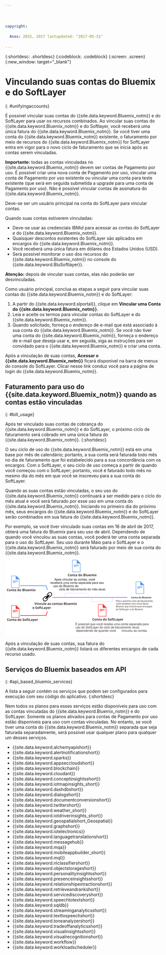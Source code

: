```yaml
---



copyright:

  Anos: 2015, 2017 lastupdated: "2017-05-31"

---
```


{:shortdesc: .shortdesc}
{:codeblock: .codeblock}
{:screen: .screen}
{:new_window: target="_blank"}

# Vinculando suas contas do Bluemix e do SoftLayer
{: #unifyingaccounts}

É possível vincular suas contas do {{site.data.keyword.Bluemix_notm}} e do SoftLayer para usar os recursos combinados. Ao vincular suas contas do {{site.data.keyword.Bluemix_notm}} e do Softlayer, você receberá uma única fatura do {{site.data.keyword.Bluemix_notm}}. Se você tiver uma conta do {{site.data.keyword.Bluemix_notm}} existente, o faturamento por meio de recursos do {{site.data.keyword.Bluemix_notm}} for SoftLayer entra em vigor para o novo ciclo de faturamento que se inicia após as contas serem vinculadas.

**Importante:** todas as contas vinculadas no {{site.data.keyword.Bluemix_notm}} devem ser contas de Pagamento por uso. É possível criar uma nova conta de Pagamento por uso, vincular uma conta de Pagamento por uso existente ou vincular uma conta para teste existente (que será em seguida submetida a upgrade para uma conta de Pagamento por uso). Não é possível vincular contas de assinatura do {{site.data.keyword.Bluemix_notm}}.

Deve-se ser um usuário principal na conta do SoftLayer para vincular contas.

Quando suas contas estiverem vinculadas:

* Deve-se usar as credenciais IBMid para acessar as contas do SoftLayer e do {{site.data.keyword.Bluemix_notm}}.
* Quaisquer descontos existentes do SoftLayer são aplicados em encargos do {{site.data.keyword.Bluemix_notm}}.
* Você receberá uma única fatura em dólares dos Estados Unidos (USD).
* Será possível monitorar o uso dos recursos do {{site.data.keyword.Bluemix_notm}} no console do {{site.data.keyword.BluSoftlayer}}.

**Atenção:** depois de vincular suas contas, elas não poderão ser desvinculadas.  

Como usuário principal, conclua as etapas a seguir para vincular suas contas do {{site.data.keyword.Bluemix_notm}} e do SoftLayer:

 1. A partir do {{site.data.keyword.slportal}}, clique em **Vincular uma Conta do {{site.data.keyword.Bluemix_notm}}**.
 2. Leia e aceite os termos para vincular contas do SoftLayer e do {{site.data.keyword.Bluemix_notm}}.
 3. Quando solicitado, forneça o endereço de e-mail que está associado à sua conta do {{site.data.keyword.Bluemix_notm}}. Se você não tiver uma conta do
{{site.data.keyword.Bluemix_notm}}, forneça o endereço de e-mail que deseja usar e, em seguida, siga as instruções para ser convidado para o {{site.data.keyword.Bluemix_notm}} e criar uma
conta.

Após a vinculação de suas contas, **Acessar o {{site.data.keyword.Bluemix_notm}}** ficará disponível na barra de menus do console do SoftLayer. Clicar nesse link conduz você para a
página de login do {{site.data.keyword.Bluemix_notm}}.

## Faturamento para uso do {{site.data.keyword.Bluemix_notm}} quando as contas estão vinculadas
{: #bill_usage}

Após ter vinculado suas contas de cobrança do {{site.data.keyword.Bluemix_notm}} e do SoftLayer, o próximo ciclo de faturamento será cobrado em uma única fatura do {{site.data.keyword.Bluemix_notm}}.
{:shortdesc}

O seu ciclo de uso do {{site.data.keyword.Bluemix_notm}} está em uma base por mês de calendário; portanto, a sua conta será faturada todo mês no dia de faturamento que foi estabelecido para
a sua concordância com os encargos. Com o SoftLayer, o seu ciclo de uso
começa a partir de quando você começou com o SoftLayer; portanto, você é faturado todo mês no mesmo dia do mês em que você se inscreveu para a sua conta do SoftLayer. 

Quando as suas contas estão vinculadas, o seu uso do {{site.data.keyword.Bluemix_notm}} continuará a ser medido para o ciclo do mês atual e você será faturado por esse uso em uma conta do {{site.data.keyword.Bluemix_notm}}. Iniciando no primeiro dia do próximo mês, seus encargos do {{site.data.keyword.Bluemix_notm}} e do SoftLayer serão combinados em sua fatura do {{site.data.keyword.Bluemix_notm}}.

Por exemplo, se você tiver vinculado suas contas em 16 de abril de 2017, obterá uma fatura do Bluemix para seu uso de abril. Dependendo de quando você vinculou as suas contas, você poderá ter uma conta separada para o uso do SoftLayer. Seu uso durante Maio para o SoftLayer e o {{site.data.keyword.Bluemix_notm}} será faturado por meio de sua conta do {{site.data.keyword.Bluemix_notm}}.

![Vinculando o resumo de contas do Bluemix e do SoftLayer](BluemixSoftLayerBill.svg)

Após a vinculação de suas contas, sua fatura do {{site.data.keyword.Bluemix_notm}} listará os diferentes encargos de cada recurso usado.

## Serviços do Bluemix baseados em API
{: #api_based_bluemix_services}

A lista a seguir contém os serviços que podem ser configurados para execução com seu código do aplicativo.
{:shortdesc}

Nem todos os planos para esses serviços estão disponíveis para uso com as contas vinculadas do {{site.data.keyword.Bluemix_notm}} e do SoftLayer. Somente os planos ativados para contas de Pagamento por uso estão disponíveis para uso com contas vinculadas. No entanto, se você tiver uma conta do {{site.data.keyword.Bluemix_notm}} separada que seja faturada separadamente, será possível usar qualquer plano para qualquer um desses serviços.

* {{site.data.keyword.alchemyapishort}}
* {{site.data.keyword.alertnotificationshort}}
* {{site.data.keyword.sparks}}
* {{site.data.keyword.appseccloudshort}}
* {{site.data.keyword.blockchain}}
* {{site.data.keyword.cloudant}}
* {{site.data.keyword.conceptinsightsshort}}
* {{site.data.keyword.iotmapinsights_short}}
* {{site.data.keyword.dashdbshort}}
* {{site.data.keyword.dialogshort}}
* {{site.data.keyword.documentconversionshort}}
* {{site.data.keyword.twittershort}}
* {{site.data.keyword.weather_short}}
* {{site.data.keyword.iotdriverinsights_short}}
* {{site.data.keyword.geospatialshort_Geospatial}}
* {{site.data.keyword.graphshort}}
* {{site.data.keyword.iotelectronics}}
* {{site.data.keyword.languagetranslationshort}}
* {{site.data.keyword.messagehub}}
* {{site.data.keyword.mqa}}
* {{site.data.keyword.mobileappbuilder_short}}
* {{site.data.keyword.mql}}
* {{site.data.keyword.nlclassifiershort}}
* {{site.data.keyword.objectstorageshort}}
* {{site.data.keyword.personalityinsightsshort}}
* {{site.data.keyword.presenceinsightsshort}}
* {{site.data.keyword.relationshipextractionshort}}
* {{site.data.keyword.retrieveandrankshort}}
* {{site.data.keyword.servicediscoveryshort}}
* {{site.data.keyword.speechtotextshort}}
* {{site.data.keyword.sqldb}}
* {{site.data.keyword.streaminganalyticsshort}}
* {{site.data.keyword.texttospeechshort}}
* {{site.data.keyword.toneanalyzershort}}
* {{site.data.keyword.tradeoffanalyticsshort}}
* {{site.data.keyword.visualinsightsshort}}
* {{site.data.keyword.visualrecognitionshort}}
* {{site.data.keyword.workflow}}
* {{site.data.keyword.workloadscheduler}}
